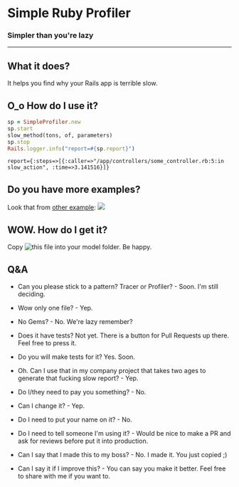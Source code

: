 # Simple Ruby Profiler 
### Simpler than you're lazy
---
## What it does?
It helps you find why your Rails app is terrible slow.

## O_o How do I use it?
```ruby
sp = SimpleProfiler.new
sp.start
slow_method(tons, of, parameters)
sp.stop
Rails.logger.info("report=#{sp.report}")
```
```log
report={:steps=>[{:caller=>"/app/controllers/some_controller.rb:5:in slow_action", :time=>3.141516}]}
```

## Do you have more examples?
Look that from [other example](https://github.com/gabrsar/SimpleRubyTracer/blob/master/tracer-test/app/controllers/application_controller.rb):
![](https://github.com/gabrsar/SimpleRubyTracer/blob/master/tracer-test/github_images/example.png)

## WOW. How do I get it?
Copy ![this file](https://github.com/gabrsar/SimpleRubyTracer/blob/master/tracer-test/app/models/simple_profiler.rb) into your model folder. Be happy.

## Q&A
- Can you please stick to a pattern? Tracer or Profiler? - Soon. I'm still deciding. 
- Wow only one file? - Yep.
- No Gems? - No. We're lazy remember?
- Does it have tests? Not yet. There is a button for Pull Requests up there. Feel free to press it.
- Do you will make tests for it? Yes. Soon.

- Oh. Can I use that in my company project that takes two ages to generate that fucking slow report? - Yep.
- Do I/they need to pay you something? - No.
- Can I change it? - Yep.
- Do I need to put your name on it? - No.
- Do I need to tell someone I'm using it? - Would be nice to make a PR and ask for reviews before put it into production.
- Can I say that I made this to my boss? - No. I made it. You just copied ;)
- Can I say it if I improve this? - You can say you make it better. Feel free to share with me if you want to.
